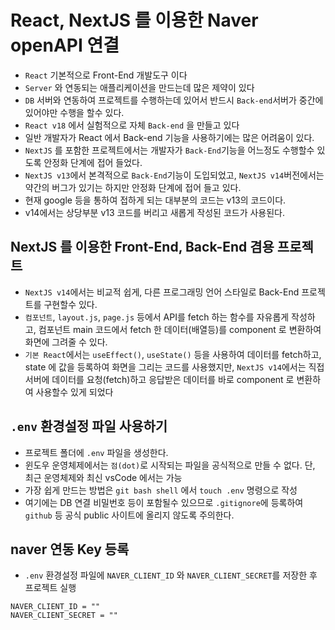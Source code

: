 # React, NextJS 를 이용한 Naver openAPI 연결

- `React` 기본적으로 Front-End 개발도구 이다
- `Server` 와 연동되는 애플리케이션을 만드는데 많은 제약이 있다
- `DB` 서버와 연동하여 프로젝트를 수행하는데 있어서 반드시 `Back-end`서버가 중간에 있어야만 수행을 할수 있다.
- `React v18` 에서 실험적으로 자체 `Back-end` 을 만들고 있다
- 일반 개발자가 React 에서 Back-end 기능을 사용하기에는 많은 어려움이 있다.
- `NextJS` 를 포함한 프로젝트에서는 개발자가 `Back-End`기능을 어느정도 수행할수 있도록 안정화 단계에 접어 들었다.
- `NextJS v13`에서 본격적으로 `Back-End`기능이 도입되었고, `NextJS v14`버전에서는 약간의 버그가 있기는 하지만 안정화 단계에 접어 들고 있다.
- 현재 google 등을 통하여 접하게 되는 대부분의 코드는 v13의 코드이다.
- v14에서는 상당부분 v13 코드를 버리고 새롭게 작성된 코드가 사용된다.

## NextJS 를 이용한 Front-End, Back-End 겸용 프로젝트

- `NextJS v14`에서는 비교적 쉽게, 다른 프로그래밍 언어 스타일로 Back-End 프로젝트를 구현할수 있다.
- `컴포넌트`, `layout.js`, `page.js` 등에서 API를 fetch 하는 함수를 자유롭게 작성하고, 컴포넌트 main 코드에서 fetch 한 데이터(배열등)를 component 로 변환하여 화면에 그려줄 수 있다.
- `기본 React`에서는 `useEffect()`, `useState()` 등을 사용하여 데이터를 fetch하고, state 에 값을 등록하여 화면을 그리는 코드를 사용했지만, `NextJS v14`에서는 직접 서버에 데이터를 요청(fetch)하고 응답받은 데이터를 바로 component 로 변환하여 사용할수 있게 되었다

## `.env` 환경설정 파일 사용하기

- 프로젝트 폴더에 `.env` 파일을 생성한다.
- 윈도우 운영체제에서는 `점(dot)`로 시작되는 파일을 공식적으로 만들 수 없다. 단, 최근 운영체제와 최신 vsCode 에서는 가능
- 가장 쉽게 만드는 방법은 `git bash shell` 에서 `touch .env` 명령으로 작성
- 여기에는 DB 연결 비밀번호 등이 포함될수 있으므로 `.gitignore`에 등록하여 `github` 등 공식 public 사이트에 올리지 않도록 주의한다.

## naver 연동 Key 등록

- `.env` 환경설정 파일에 `NAVER_CLIENT_ID` 와 `NAVER_CLIENT_SECRET`를 저장한 후 프로젝트 실행

```.env
NAVER_CLIENT_ID = ""
NAVER_CLIENT_SECRET = ""
```
